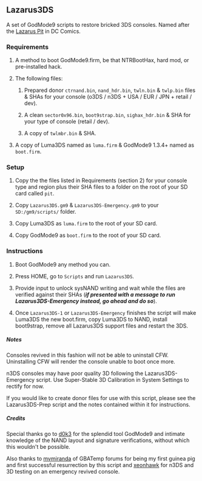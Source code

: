 ## Lazarus3DS
A set of GodMode9 scripts to restore bricked 3DS consoles. Named after the [Lazarus Pit](http://dc.wikia.com/wiki/Lazarus_Pit) in DC Comics.

### Requirements
1. A method to boot GodMode9.firm, be that NTRBootHax, hard mod, or pre-installed hack.

2. The following files:
    1. Prepared donor `ctrnand.bin`, `nand_hdr.bin`, `twln.bin` & `twlp.bin` files & SHAs for your console (o3DS / n3DS + USA / EUR / JPN + retail / dev).

    2. A clean `sector0x96.bin`, `boot9strap.bin`, `sighax_hdr.bin` & SHA for your type of console (retail / dev).

    3. A copy of `twlmbr.bin` & SHA.
3. A copy of Luma3DS named as `luma.firm` & GodMode9 1.3.4+ named as `boot.firm`.

### Setup
1. Copy the the files listed in Requirements (section 2) for your console type and region plus their SHA files to a folder on the root of your SD card called `pit`.

2. Copy `Lazarus3DS.gm9` & `Lazarus3DS-Emergency.gm9` to your `SD:/gm9/scripts/` folder.

4. Copy Luma3DS as `luma.firm` to the root of your SD card.

5. Copy GodMode9 as `boot.firm` to the root of your SD card.

### Instructions
1. Boot GodMode9 any method you can.

2. Press HOME, go to `Scripts` and run `Lazarus3DS`.

3. Provide input to unlock sysNAND writing and wait while the files are verified against their SHAs (_**if presented with a message to run Lazarus3DS-Emergency instead, go ahead and do so**_).

4. Once `Lazarus3DS-1` or `Lazarus3DS-Emergency` finishes the script will make Luma3DS the new boot.firm, copy Luma3DS to NAND, install boot9strap, remove all Lazarus3DS support files and restart the 3DS.

##### Notes
Consoles revived in this fashion will not be able to uninstall CFW. Uninstalling CFW will render the console unable to boot once more.

n3DS consoles may have poor quality 3D following the Lazarus3DS-Emergency script. Use Super-Stable 3D Calibration in System Settings to rectify for now.

If you would like to create donor files for use with this script, please see the Lazarus3DS-Prep script and the notes contained within it for instructions.

##### Credits
Special thanks go to [d0k3](https://gbatemp.net/members/d0k3.29073/) for the splendid tool GodMode9 and intimate knowledge of the NAND layout and signature verifications, without which this wouldn't be possible.

Also thanks to [mvmiranda](https://gbatemp.net/members/mvmiranda.338095/) of GBATemp forums for being my first guinea pig and first successful resurrection by this script and [xeonhawk](https://gbatemp.net/members/xeonhawk.356731/) for n3DS and 3D testing on an emergency revived console.
